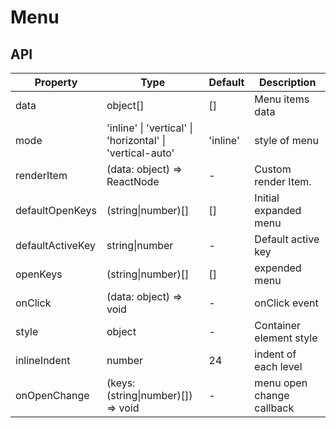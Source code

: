 # Menu

<example />

## API

| Property         | Type                                                      | Default  | Description               |
| ---------------- | --------------------------------------------------------- | -------- | ------------------------- |
| data             | object[]                                                  | []       | Menu items data           |
| mode             | 'inline' \| 'vertical' \| 'horizontal' \| 'vertical-auto' | 'inline' | style of menu             |
| renderItem       | (data: object) => ReactNode                               | -        | Custom render Item.       |
| defaultOpenKeys  | (string\|number)[]                                        | []       | Initial expanded menu     |
| defaultActiveKey | string\|number                                            | -        | Default active key        |
| openKeys         | (string\|number)[]                                        | []       | expended menu             |
| onClick          | (data: object) => void                                    | -        | onClick event             |
| style            | object                                                    | -        | Container element style   |
| inlineIndent     | number                                                    | 24       | indent of each level      |
| onOpenChange     | (keys: (string\|number)[]) => void                        | -        | menu open change callback |
